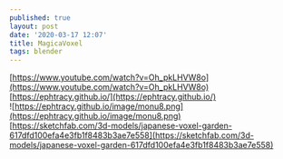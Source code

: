```yaml
---
published: true
layout: post
date: '2020-03-17 12:07'
title: MagicaVoxel
tags: blender 
---
```

[https://www.youtube.com/watch?v=Oh_pkLHVW8o](https://www.youtube.com/watch?v=Oh_pkLHVW8o)  
[https://ephtracy.github.io/](https://ephtracy.github.io/)  
![https://ephtracy.github.io/image/monu8.png](https://ephtracy.github.io/image/monu8.png)  
[https://sketchfab.com/3d-models/japanese-voxel-garden-617dfd100efa4e3fb1f8483b3ae7e558](https://sketchfab.com/3d-models/japanese-voxel-garden-617dfd100efa4e3fb1f8483b3ae7e558)
